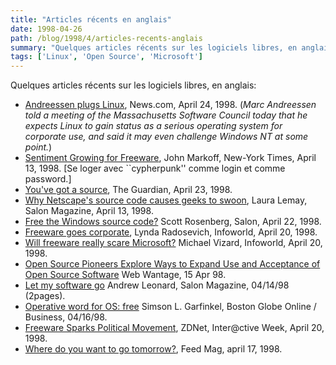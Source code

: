 ```yaml
---
title: "Articles récents en anglais"
date: 1998-04-26
path: /blog/1998/4/articles-recents-anglais
summary: "Quelques articles récents sur les logiciels libres, en anglais: Andreessen plugs Linux, News.com, April 24, 1998."
tags: ['Linux', 'Open Source', 'Microsoft']
---
```


<P>
Quelques articles récents sur les logiciels libres, en anglais:
</P>

<UL>

<LI><A HREF="http://www.news.com/News/Item/0,4,21466,00.html">Andreessen plugs Linux</A>, News.com, April 24, 1998.
(<EM>Marc Andreessen told a meeting of the Massachusetts Software Council today that he expects Linux to gain status as a serious operating system for corporate use, and said it may even challenge Windows NT at some point.</EM>)
<LI><A HREF="http://www.nytimes.com/library/tech/98/04/cyber/articles/26commerce.html">Sentiment Growing for Freeware</A>, John Markoff, New-York Times, April 13,
1998. [Se loger avec ``cypherpunk'' comme login et comme password.]
<LI><A HREF="http://online.guardian.co.uk/theweb/893243727-linux.html">You've got a source</A>, The Guardian, April 23, 1998.
<LI><A HREF="http://www.salonmagazine.com/21st/feature/1998/04/13feature.html">Why Netscape's source code causes geeks to swoon</A>,
Laura Lemay, Salon Magazine, April 13, 1998.
<LI><A HREF="http://www.salonmagazine.com/21st/rose/1998/04/22straight.html">Free the Windows source code?</A> Scott Rosenberg, Salon, April 22, 1998.
<LI><A HREF="http://www.infoworld.com/cgi-bin/displayStory.pl?/features/980420freeware.htm">Freeware goes corporate</A>, Lynda Radosevich, Infoworld, April 20, 1998.
<LI><A HREF="http://www.infoworld.com/cgi-bin/displayNew.pl?/vizard/980420mv.htm">Will freeware really scare Microsoft?</A>
Michael Vizard, Infoworld, April 20, 1998.
<LI><A HREF="http://www.web-vantage.com/wv/980415n2.cfm">Open Source Pioneers Explore Ways to Expand Use and Acceptance of Open
Source Software</A> Web Wantage, 15 Apr 98.
<LI><A HREF="http://www.salonmagazine.com/21st/feature/1998/04/cov_14feature.html">Let my software go</A> Andrew Leonard, Salon Magazine, 04/14/98
(2pages).
<LI><A HREF="http://www.boston.com/dailyglobe/globehtml/106/Operative_word_for_OS__free.htm">Operative word for OS: free</A>
Simson L. Garfinkel, Boston Globe Online / Business, 04/16/98.
<LI><A HREF="http://www.zdnet.com/intweek/printhigh/42098/pol420.html">Freeware Sparks Political Movement</A>, ZDNet, Inter@ctive Week,
April 20, 1998.
<LI><A HREF="http://www.feedmag.com/html/feedline/98.04johnson/98.04johnson_master.html">Where do you want to go tomorrow?</A>, Feed Mag, april 17, 1998.
</UL>


